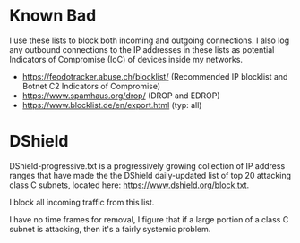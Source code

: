# Known Bad

I use these lists to block both incoming and outgoing connections. I also log any outbound connections to the IP addresses in these lists as potential Indicators of Compromise (IoC) of devices inside my networks.

 - https://feodotracker.abuse.ch/blocklist/ (Recommended IP blocklist and Botnet C2 Indicators of Compromise)
 - https://www.spamhaus.org/drop/ (DROP and EDROP)
 - https://www.blocklist.de/en/export.html (typ: all)

# DShield

DShield-progressive.txt is a progressively growing collection of IP address ranges that have made the the DShield daily-updated list of top 20 attacking class C subnets, located here:
https://www.dshield.org/block.txt.

I block all incoming traffic from this list.

I have no time frames for removal, I figure that if a large portion of a class C subnet is attacking, then it's a fairly systemic problem.
